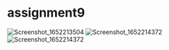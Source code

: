# assignment9
![Screenshot_1652213504](https://user-images.githubusercontent.com/68968488/167716869-467e9190-6e99-4f9a-ac66-dbd358f798f9.png)
![Screenshot_1652214372](https://user-images.githubusercontent.com/68968488/167716926-78ce9f7c-7f9e-486a-9ba7-7d7166d73e65.png)
![Screenshot_1652214372](https://user-images.githubusercontent.com/68968488/167717018-cc4a8646-a051-4817-bd7a-f235c3a629bf.png)
